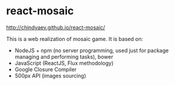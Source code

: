 # react-mosaic

http://chindyaev.github.io/react-mosaic/

This is a web realization of mosaic game. It is based on: 
 - NodeJS + npm (no server programming, used just for package managing and performing tasks), bower
 - JavaScript (ReactJS, Flux methodology)
 - Google Closure Compiler
 - 500px API (images sourcing)
 
 

